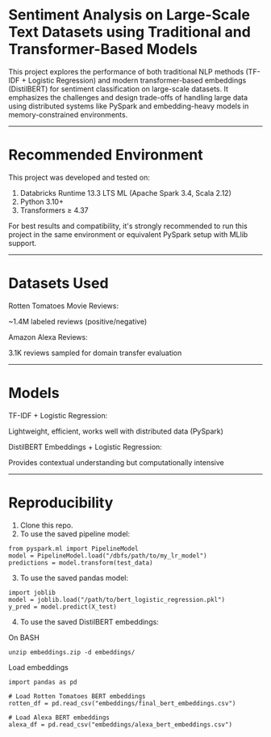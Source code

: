 # Sentiment Analysis on Large-Scale Text Datasets using Traditional and Transformer-Based Models

This project explores the performance of both traditional NLP methods (TF-IDF + Logistic Regression) and modern transformer-based embeddings (DistilBERT) for sentiment classification on large-scale datasets. It emphasizes the challenges and design trade-offs of handling large data using distributed systems like PySpark and embedding-heavy models in memory-constrained environments.

---

# Recommended Environment

This project was developed and tested on:
1. Databricks Runtime 13.3 LTS ML (Apache Spark 3.4, Scala 2.12)
2. Python 3.10+
3. Transformers ≥ 4.37
   
For best results and compatibility, it's strongly recommended to run this project in the same environment or equivalent PySpark setup with MLlib support.

---

# Datasets Used

Rotten Tomatoes Movie Reviews:

~1.4M labeled reviews (positive/negative)


Amazon Alexa Reviews:

3.1K reviews sampled for domain transfer evaluation

---

# Models

TF-IDF + Logistic Regression:

Lightweight, efficient, works well with distributed data (PySpark)


DistilBERT Embeddings + Logistic Regression:

Provides contextual understanding but computationally intensive

---

# Reproducibility

1. Clone this repo.
2. To use the saved pipeline model:

```
from pyspark.ml import PipelineModel
model = PipelineModel.load("/dbfs/path/to/my_lr_model")
predictions = model.transform(test_data)
```

3. To use the saved pandas model:

```
import joblib
model = joblib.load("/path/to/bert_logistic_regression.pkl")
y_pred = model.predict(X_test)
```

4. To use the saved DistilBERT embeddings:

On BASH
```
unzip embeddings.zip -d embeddings/
```

Load embeddings
```
import pandas as pd

# Load Rotten Tomatoes BERT embeddings
rotten_df = pd.read_csv("embeddings/final_bert_embeddings.csv")

# Load Alexa BERT embeddings
alexa_df = pd.read_csv("embeddings/alexa_bert_embeddings.csv")
```
